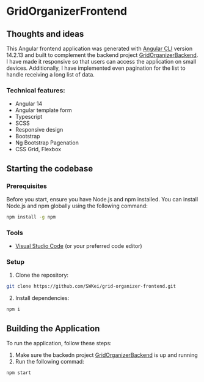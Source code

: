 # GridOrganizerFrontend

## Thoughts and ideas
This Angular frontend application was generated with [Angular CLI](https://github.com/angular/angular-cli) version 14.2.13 and built to complement the backend project [GridOrganizerBackend](https://github.com/SWKei/GridOrganizerBackend). I have made it responsive so that users can access the application on small devices. 
Additionally, I have implemented even pagination for the list to handle receiving a long list of data.

### Technical features:
- Angular 14
- Angular template form
- Typescript
- SCSS
- Responsive design
- Bootstrap
- Ng Bootstrap Pagenation
- CSS Grid, Flexbox

## Starting the codebase

### Prerequisites
Before you start, ensure you have Node.js and npm installed. You can install Node.js and npm globally using the following command:
```bash
npm install -g npm
```

### Tools
  - [Visual Studio Code](https://code.visualstudio.com/download) (or your preferred code editor)

### Setup    
1. Clone the repository:
```bash
git clone https://github.com/SWKei/grid-organizer-frontend.git
```
2. Install dependencies:
```bash
npm i
```
## Building the Application
To run the application, follow these steps:
1. Make sure the backedn project [GridOrganizerBackend](https://github.com/SWKei/GridOrganizerBackend) is up and running
2. Run the following commad: 
```bash
npm start
```
